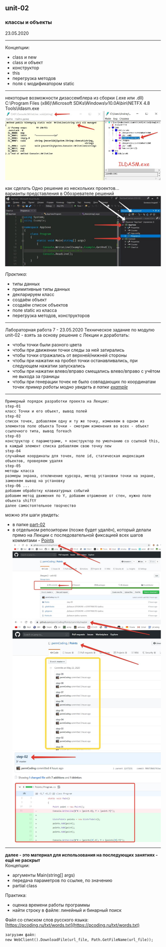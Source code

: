 ## unit-02
### классы и объекты

23.05.2020  

---

Концепции:  
* class и new
* class и объект
* конструктор
* this
* перегрузка методов
* поля с модификатором static

---

некоторые возможности дизассемблера из сборки (.exe или .dll)  
C:\Program Files (x86)\Microsoft SDKs\Windows\v10.0A\bin\NETFX 4.8 Tools\ildasm.exe  
![ILDASM.jpg](ILDASM.jpg)

как сделать Одно решение из нескольких проектов...  
варианты представления в Обозревателе решений  
![projects.jpg](projects.jpg)


_Практика:_

* типы данных
* примитивные типы данных
* декларируем класс
* создаём объект
* создаём список объектов
* поле static из класса
* перегрузка методов, конструкторов

---

Лабораторная работа 7 - 23.05.2020
Техническое задание по модулю unit-02 - взять за основу решение с Лекции и доработать:  
* чтобы точки были разного цвета
* чтобы при движении точки следы за ней затирались
* чтобы точки отражались от верхней/нижней стороны
* чтобы при нажатии на пробел точки останавливались, при следующем нажатии запускались
* чтобы при нажатии влево/вправо смещались влево/вправо с учётом не выхода за границы
* чтобы при генерации точек не было совпадающих по координатам точек
_пример работы модно увидеть в папке [example](https://github.com/permCoding/se-20/tree/master/unit-02/example)_  

--- 

```
Примерный порядок разработки проекта на Лекции:
step-01
класс Точки и его объект, вывод полей
step-02
список точек, добавляем одну и ту же точку, изменяем в одном из элементов поле объекта Точки - смотрим изменения во всех - объект ссылочного типа, вывод foreach
step-03
конструктор с параметрами, + конструктор по умолчанию со ссылкой this, в каждый элемент списка добавляем свою точку new
step-04
случайные координаты для точек, поле id, статическая индексация объектов, проверяем удаляя
step-05
методы класса
размеры экрана, отключение курсора, метод установки точки на экране, заменяем вывод на установку
step-06 ...
добавим обработку клавиатурных событий
добавим метод движения по Y, добавим отражение от стен, нужно поле объекта shiftY
далее самостоятельное творчество
```

можно эти шаги увидеть:
- в папке [part-02](https://github.com/permCoding/se-20/tree/master/unit-02/example)  
- в отдельном репозитории (позже будет удалён), который делали прямо на Лекции с последовательной фиксацией всех шагов коммитами - [Points](https://github.com/permCoding/Points)
![rep1.jpg](rep1.jpg)    
![rep2.jpg](rep2.jpg)  
![rep3.jpg](rep3.jpg)  
  
  
    
---

**далее - это материал для использования на последующих занятиях - ещё не раскрыт**  
Концепции:  
* аргументы Main(string[] args)
* передача параметров по ссылке, по значению
* partial class


Практика:  
* оценка времени работы программы
* найти строку в файле: линейный и бинарный поиск

Файл со списком слов русского языка:  
[https://pcoding.ru/txt/words.txt](https://pcoding.ru/txt/words.txt)  

```
загрузим файл:	
new WebClient().DownloadFile(url_file, Path.GetFileName(url_file));
```
